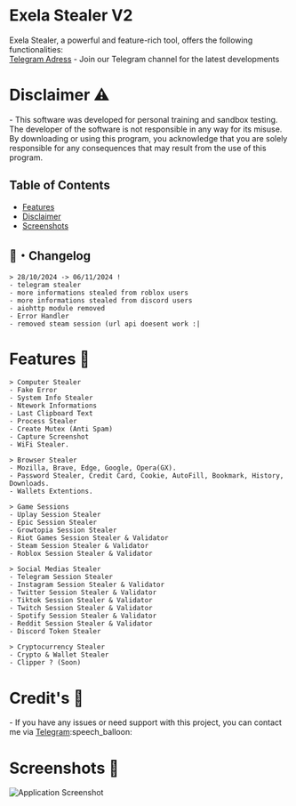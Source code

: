 <h1 id="exela-stealer">Exela Stealer V2</h1> 
<p>Exela Stealer, a powerful and feature-rich tool, offers the following functionalities:<br>
   <a href="https://t.me/Exela_Stealer">Telegram Adress</a> - Join our Telegram channel for the latest developments
</p>

<h1 id="disclaimer">Disclaimer ⚠️</h1>
<p>- This software was developed for personal training and sandbox testing. The developer of the software is not responsible in any way for its misuse. By downloading or using this program, you acknowledge that you are solely responsible for any consequences that may result from the use of this program.</p>

<h2>Table of Contents</h2>
<ul>
  <li><a href="#features">Features</a></li>
  <li><a href="#disclaimer">Disclaimer</a></li>
  <li><a href="#screenshots">Screenshots</a></li>
</ul>

## <a id="Changelog"></a>📝・Changelog
```
> 28/10/2024 -> 06/11/2024 !
- telegram stealer
- more informations stealed from roblox users
- more informations stealed from discord users
- aiohttp module removed
- Error Handler
- removed steam session (url api doesent work :|

```

<h1>Features 🚀</h1>
  
```
> Computer Stealer
- Fake Error
- System Info Stealer
- Ntework Informations
- Last Clipboard Text
- Process Stealer
- Create Mutex (Anti Spam)
- Capture Screenshot
- WiFi Stealer.

> Browser Stealer
- Mozilla, Brave, Edge, Google, Opera(GX).
- Password Stealer, Credit Card, Cookie, AutoFill, Bookmark, History, Downloads.
- Wallets Extentions.

> Game Sessions
- Uplay Session Stealer
- Epic Session Stealer
- Growtopia Session Stealer
- Riot Games Session Stealer & Validator
- Steam Session Stealer & Validator
- Roblox Session Stealer & Validator

> Social Medias Stealer
- Telegram Session Stealer
- Instagram Session Stealer & Validator
- Twitter Session Stealer & Validator
- Tiktok Session Stealer & Validator
- Twitch Session Stealer & Validator
- Spotify Session Stealer & Validator
- Reddit Session Stealer & Validator
- Discord Token Stealer

> Cryptocurrency Stealer
- Crypto & Wallet Stealer
- Clipper ? (Soon)
```



<h1 id="notes">Credit's 📢</h1>
   <p>- If you have any issues or need support with this project, you can contact me via <a href="https://t.me/Exela_Stealer">Telegram</a>:speech_balloon:</p>


<h1 id="screenshots">Screenshots 📸</h1>
<img src="https://i.hizliresim.com/tlw310u.png" alt="Application Screenshot">


